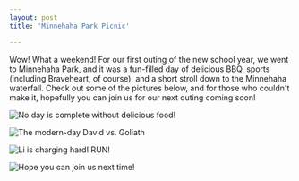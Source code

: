 ```yaml
---
layout: post
title: 'Minnehaha Park Picnic'

---
```


Wow! What a weekend! For our first outing of the new school year, we went to Minnehaha Park, and it was a fun-filled day of delicious BBQ, sports (including Braveheart, of course), and a short stroll down to the Minnehaha waterfall. Check out some of the pictures below, and for those who couldn't make it, hopefully you can join us for our next outing coming soon!

![No day is complete without delicious food!](http://farm7.static.flickr.com/6167/6188395079_9669d43f72_b.jpg)

![The modern-day David vs. Goliath](http://farm7.static.flickr.com/6169/6189004308_9d4dde5999_b.jpg)

![Li is charging hard! RUN!](http://farm7.static.flickr.com/6167/6188486959_2a8561c587_b.jpg)

![Hope you can join us next time!](http://farm7.static.flickr.com/6165/6189011072_3c2b700895_b.jpg) 
